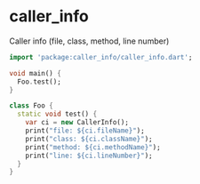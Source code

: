 caller_info
===========

Caller info (file, class, method, line number)

```dart
import 'package:caller_info/caller_info.dart';

void main() {
  Foo.test();
}

class Foo {
  static void test() {
    var ci = new CallerInfo();
    print("file: ${ci.fileName}");
    print("class: ${ci.className}");
    print("method: ${ci.methodName}");
    print("line: ${ci.lineNumber}");
  }
}
```
